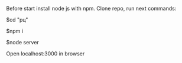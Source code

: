 Before start install node js with npm.
Clone repo, run next commands:

$cd "рц"

$npm i

$node server

Open localhost:3000 in browser
